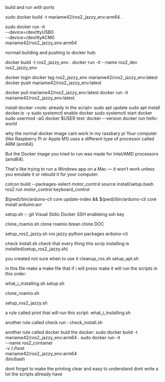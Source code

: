 build and run with ports

sudo docker build -t mariame42/ros2_jazzy_env:arm64 .

sudo docker run -it \
  --device=/dev/ttyUSB0 \
  --device=/dev/ttyACM0 \
  mariame42/ros2_jazzy_env:arm64

normail building and pushing to docker hub:

docker build -t ros2_jazzy_env .
docker run -it --name ros2_dev ros2_jazzy_env

docker login
docker tag ros2_jazzy_env mariame42/ros2_jazzy_env:latest
docker push mariame42/ros2_jazzy_env:latest

docker pull mariame42/ros2_jazzy_env:latest
docker run -it mariame42/ros2_jazzy_env:latest



install docker <note: already in the script>
sudo apt update
sudo apt install docker.io -y
sudo systemctl enable docker
sudo systemctl start docker
sudo usermod -aG docker $USER
test:
    docker --version
    docker run hello-world

why the normal docker image cant work in my rassbary pi 
Your computer (like Raspberry Pi or Apple M1) uses a different type of processor called ARM (arm64).

But the Docker image you tried to run was made for Intel/AMD processors (amd64).

That's like trying to run a Windows app on a Mac — it won’t work unless you emulate it or rebuild it for your computer.


colcon build --packages-select motor_control
source install/setup.bash
ros2 run motor_control keyboard_control

$(pwd)/bin/arduino-cli core update-index && $(pwd)/bin/arduino-cli core install arduino:avr


setup.sh :-
git
Visual Stdio
Docker
SSH enableing
ssh key

clone_roamio.sh
clone roamio brean
clone DOC


setup_ros2_jazzy.sh
ros jazzy
python packages
arduino-cli


check install.sh
check that every thing this scrip installing is installed(setup_ros2_jazzy.sh)

you created not sure when to use it
cleanup_ros.sh
setup_apt.sh



in this file make a make file that if i will press make it will
run the scripts in this order:

what_i_installing.sh
setup.sh 

clone_roamio.sh

setup_ros2_jazzy.sh

a rule called print that will run this script:
what_i_installing.sh

another rule called check run :
check_install.sh

another rule called docker buld the docker:
sudo docker build -t mariame42/ros2_jazzy_env:arm64 .
sudo docker run -it \
    --name ros2_container \
    -v /:/host \
    mariame42/ros2_jazzy_env:arm64 \
    /bin/bash

dont forget to make the printing clear and easy to understand dont write a lot the scripts allready have

